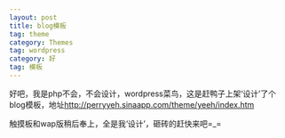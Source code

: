 ```yaml
---
layout: post
title: blog模板
tag: theme
category: Themes
tag: wordpress
category: 好
tag: 模板
---
```

好吧，我是php不会，不会设计，wordpress菜鸟，这是赶鸭子上架‘设计’了个blog模板，地址<a href="http://perryyeh.sinaapp.com/theme/yeeh/index.htm" title="theme" target="_blank">http://perryyeh.sinaapp.com/theme/yeeh/index.htm</a>

触摸板和wap版稍后奉上，全是我‘设计’，砸砖的赶快来吧=_=

